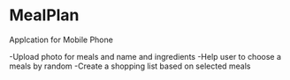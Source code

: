 # MealPlan
Applcation for Mobile Phone

-Upload photo for meals and name and ingredients 
-Help user to choose a meals by random
-Create a shopping list based on selected meals
